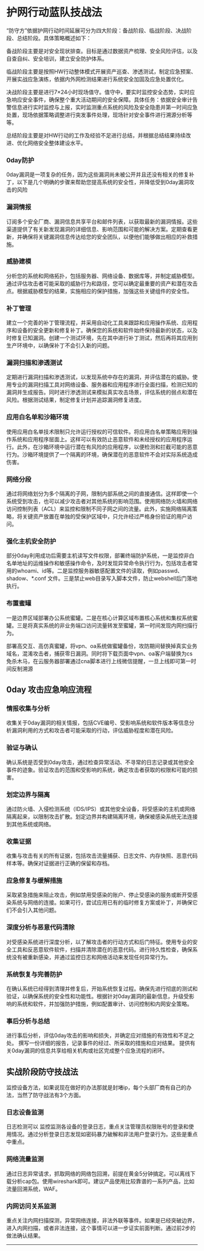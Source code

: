 # 护网行动蓝队技战法

“防守方”依据护网行动时间延展可分为四大阶段：备战阶段、临战阶段、决战阶段、总结阶段。具体策略概述如下：

备战阶段主要是对安全现状排查。目标是通过数据资产梳理、安全风险评估，以及自查自纠、安全培训，建立安全防护体系。

临战阶段主要是按照HW行动整体模式开展资产巡查、渗透测试，制定应急预案、开展实战应急演练，依据内外网检测结果进行系统安全加固及应急处置优化。

决战阶段主要是进行7×24小时现场值守。值守中，要实时监控安全态势，实时应急响应安全事件，确保整个重大活动期间的安全保障。具体任务：依据安全审计告警信息进行实时监控与上报，实时监测重点系统的风险及安全隐患并第一时间应急处置，现场依据策略调整进行突发事件处理，现场针对安全事件进行溯源分析等等。

总结阶段主要是对HW行动的工作及经验不足进行总结，并根据总结结果持续改进、优化网络安全整体建设水平。

### 0day防护

0day漏洞是一项复杂的任务，因为这些漏洞尚未被公开并且还没有相关的修复补丁，以下是几个明确的步骤来帮助您提高系统的安全性，并降低受到0day漏洞攻击的风险

### 漏洞情报

订阅多个安全厂商、漏洞信息共享平台和邮件列表，以获取最新的漏洞情报。这些渠道提供了有关新发现漏洞的详细信息、影响范围和可能的解决方案。定期查看更新，并确保将关键漏洞信息传达给您的安全团队，以便他们能够做出相应的补救措施。

### 威胁建模

分析您的系统和网络拓扑，包括服务器、网络设备、数据库等，并制定威胁模型。通过评估攻击者可能采取的威胁行为和路径，您可以确定最重要的资产和潜在攻击点。根据威胁模型的结果，实施相应的保护措施，加强这些关键组件的安全性。

### 补丁管理

建立一个完善的补丁管理流程，并采用自动化工具来跟踪和应用操作系统、应用程序和设备的安全更新和修复补丁。确保您的系统和软件始终保持最新的状态，以及时修复已知漏洞。创建一个测试环境，先在其中进行补丁测试，然后再将其应用到生产环境中，以确保补丁不会引入新的问题。

### 漏洞扫描和渗透测试

定期进行漏洞扫描和渗透测试，以发现系统中存在的漏洞，并评估潜在的威胁。使用专业的漏洞扫描工具对网络设备、服务器和应用程序进行全面扫描，检测已知的漏洞并生成报告。同时进行渗透测试来模拟真实攻击场景，评估系统的弱点和潜在风险。根据测试结果，制定修复计划并追踪漏洞修复进度。

### 应用白名单和沙箱环境

使用应用白名单技术限制只允许运行授权的可信软件。将应用白名单策略应用到操作系统和应用程序层面上。这样可以有效防止恶意软件和未经授权的应用程序运行。此外，在沙箱环境中运行潜在有风险的应用程序，以便检测和拦截可能的恶意行为。沙箱环境提供了一个隔离的环境，确保潜在的恶意软件不会对实际系统造成伤害。

### 网络分段

通过将网络划分为多个隔离的子网，限制内部系统之间的直接通信。这样即使一个系统受到攻击，也可以减少攻击者对其他系统的影响范围。使用网络防火墙和网络访问控制列表（ACL）来监控和限制不同子网之间的流量。此外，实施网络隔离策略，将关键资产放置在单独的受保护区域中，只允许经过严格身份验证的用户访问。

### 强化主机安全防护

部分0day利用成功后需要主机读写文件权限，部署终端防护系统，一是监控非白名单地址的运维操作和敏感操作命令，及时发现异常命令执行行为，包括攻击者常用的whoami、id等。二是监控服务器敏感配置文件的读取，例如passwd、shadow、*.conf 文件。三是禁止web目录写入脚本文件，防止webshell后门落地执行。

### 布置蜜罐

一是边界区域部署办公系统蜜罐。二是在核心计算区域布置核心系统和集权系统蜜罐。三是将真实系统的非业务端口访问流量转发至蜜罐，第一时间发现内网扫描行为。

部署高交互、高仿真蜜罐，将vpn、oa系统做蜜罐备份，攻防期间替换掉真实业务域名，混淆攻击者，捕获零日漏洞。同时将下载页面中vpn、oa客户端替换为cs免杀木马，在云服务器部署通过cna脚本进行上线微信提醒，一旦上线即可第一时间反制溯源

## 0day 攻击应急响应流程

### 情报收集与分析

收集关于0day漏洞的相关情报，包括CVE编号、受影响系统和软件版本等信息分析漏洞利用的方式和攻击者可能采取的行动，评估威胁程度和潜在风险。

### 验证与确认

确认系统是否受到0day攻击，通过检查异常活动、不寻常的日志记录或其他安全事件的迹象。验证攻击的范围和受影响的系统，确定攻击者获取的权限和可能的损害。

### 划定边界与隔离

通过防火墙、入侵检测系统（IDS/IPS）或其他安全设备，将受感染的主机或网络隔离起来，以限制攻击扩散。划定边界并构建隔离环境，确保被感染系统无法连接到其他系统或网络。

### 收集证据

收集与攻击有关的所有证据，包括攻击流量捕获、日志文件、内存快照、恶意代码样本等。确保对证据进行正确的保留和存档。

### 应急修复与缓解措施

采取紧急措施来阻止攻击，例如禁用受感染的账户、停止受感染的服务或断开受感染系统与网络的连接。如果可行，尝试应用已有的临时修复方案或补丁，并确保它们不会引入其他问题。

### 深度分析与恶意代码清除

对受感染系统进行深度分析，以了解攻击者的行动方式和后门特征。使用专业的安全工具和反恶意软件软件，扫描并清除潜在的恶意代码。进行持久性检查，确保系统没有被重新感染，并通过监控日志和网络活动来发现任何异常行为。

### 系统恢复与完善防护

在确认系统已经得到清理并修复后，开始系统恢复过程。确保先进行彻底的测试和验证，以确保系统的安全性和功能性。根据针对0day漏洞的最新信息，升级受影响的系统和软件，并加强防护措施，例如配置审计、访问控制和内网安全策略。

### 事后分析与总结

进行事后分析，评估0day攻击的影响和损失，并确定应对措施的有效性和不足之处。
撰写一份详细的报告，记录事件的经过、所采取的措施和应对结果。
提供有关0day漏洞的信息共享给相关机构或社区完成整个应急流程的闭环。

## 实战阶段防守技战法

监控设备方法，如果说现在做好的办法那就是封堵ip，每个头部厂商有自己的办法，当然了防守战法有3个方面。

### 日志设备监测

日志检测可以 监控监测各设备的登录日志，重点关注管理员权限账号的登录和使用情况。通过分析登录日志发现如密码暴力破解和非法用户登录行为。这些是重点中重点。

### 网络流量监测

通过日志异常请求，抓取网络的网络包回溯，前提在黄金5分钟搞定。可以离线下载分析cap包。使用wireshark即可。建议产品使用比较靠谱的一系列产品，比如流量回溯系统，WAF。

### 内网访问关系监测

重点关注内网扫描探测，异常网络连接，非法外联等事件。如果是已经突破边界，进入内网扫描，或者非法连接，这个事情可以进一步证实前面判断。通过前2步的做法确认结果。

------

